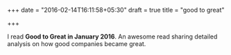 +++
date = "2016-02-14T16:11:58+05:30"
draft = true
title = "good to great"

+++

I read **Good to Great in January 2016**. An awesome read sharing detailed analysis on how good companies became great.
